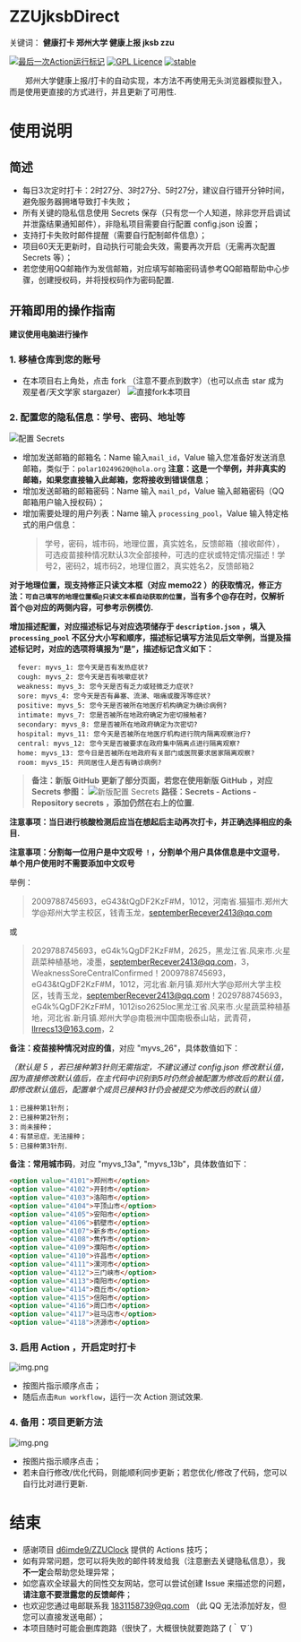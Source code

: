 # ZZUjksbDirect
关键词： **健康打卡 郑州大学 健康上报 jksb zzu**

[![最后一次Action运行标记](https://github.com/ClokMuch/ZZUjksbDirect/actions/workflows/python-app.yml/badge.svg)](https://github.com/ClokMuch/ZZUjksbDirect/actions/workflows/python-app.yml)
[![GPL Licence](https://badges.frapsoft.com/os/gpl/gpl.svg?v=103)](https://opensource.org/licenses/GPL-3.0/)
[![stable](http://badges.github.io/stability-badges/dist/stable.svg)](http://github.com/badges/stability-badges)

&emsp;&emsp;郑州大学健康上报/打卡的自动实现，本方法不再使用无头浏览器模拟登入，而是使用更直接的方式进行，并且更新了可用性.

# 使用说明

## 简述
+ 每日3次定时打卡：2时27分、3时27分、5时27分，建议自行错开分钟时间，避免服务器拥堵导致打卡失败；
+ 所有关键的隐私信息使用 Secrets 保存（只有您一个人知道，除非您开启调试并泄露结果通知邮件），非隐私项目需要自行配置 config.json 设置；
+ 支持打卡失败时邮件提醒（需要自行配制邮件信息）；
+ 项目60天无更新时，自动执行可能会失效，需要再次开启（无需再次配置 Secrets 等）；
+ 若您使用QQ邮箱作为发信邮箱，对应填写邮箱密码请参考QQ邮箱帮助中心步骤，创建授权码，并将授权码作为密码配置.

## 开箱即用的操作指南
**建议使用电脑进行操作**

### 1. 移植仓库到您的账号 
* 在本项目右上角处，点击 fork （注意不要点到数字）（也可以点击 star 成为观星者/天文学家 stargazer）
![直接fork本项目](image_folder/step01.png)

### 2. 配置您的隐私信息：学号、密码、地址等
![配置 Secrets](image_folder/step02.png)
* 增加发送邮箱的邮箱名：Name 输入`mail_id`，Value 输入您准备好发送消息邮箱，类似于：`polar10249620@hola.org` **注意：这是一个举例，并非真实的邮箱，如果您直接输入此邮箱，您将接收到错误信息**；
* 增加发送邮箱的邮箱密码：Name 输入 `mail_pd`，Value 输入邮箱密码（QQ邮箱用户输入授权码）；
* 增加需要处理的用户列表：Name 输入 `processing_pool`，Value 输入特定格式的用户信息：
  > 学号，密码，城市码，地理位置，真实姓名，反馈邮箱（接收邮件），可选疫苗接种情况默认3次全部接种，可选的症状或特定情况描述！学号2，密码2，城市码2，地理位置2，真实姓名2，反馈邮箱2

**对于地理位置，现支持修正只读文本框（对应 memo22 ）的获取情况，修正方法：`可自己填写的地理位置框@只读文本框自动获取的位置`，当有多个@存在时，仅解析首个@对应的两侧内容，可参考示例模仿.**

**增加描述配置，对应描述标记与对应选项储存于 `description.json` ，填入 `processing_pool` 不区分大小写和顺序，描述标记填写方法见后文举例，当提及描述标记时，对应的选项将填报为“是”，描述标记含义如下：**
```
  fever: myvs_1: 您今天是否有发热症状?
  cough: myvs_2: 您今天是否有咳嗽症状?
  weakness: myvs_3: 您今天是否有乏力或轻微乏力症状?
  sore: myvs_4: 您今天是否有鼻塞、流涕、咽痛或腹泻等症状?
  positive: myvs_5: 您今天是否被所在地医疗机构确定为确诊病例?
  intimate: myvs_7: 您是否被所在地政府确定为密切接触者?
  secondary: myvs_8: 您是否被所在地政府确定为次密切?
  hospital: myvs_11: 您今天是否被所在地医疗机构进行院内隔离观察治疗?
  central: myvs_12: 您今天是否被要求在政府集中隔离点进行隔离观察?
  home: myvs_13: 您今日是否被所在地政府有关部门或医院要求居家隔离观察?
  room: myvs_15: 共同居住人是否有确诊病例? 
```

> **备注：新版 GitHub 更新了部分页面，若您在使用新版 GitHub ，对应 Secrets 参图：**
> ![新版配置 Secrets](image_folder/step02.5.png)
 **路径：Secrets - Actions - Repository secrets ，添加仍然在右上的位置.**

**注意事项：当日进行核酸检测后应当在想起后主动再次打卡，并正确选择相应的条目.**

**注意事项：分割每一位用户是中文叹号 `！`，分割单个用户具体信息是中文逗号`，`  单个用户使用时不需要添加中文叹号**

举例：
> 2009788745693，eG43&tQgDF2KzF#M，1012，河南省.猫猫市.郑州大学@郑州大学主校区，钱青玉龙，septemberRecever2413@qq.com

或
> 2029788745693，eG4k%QgDF2KzF#M，2625，黑龙江省.风来市.火星蔬菜种植基地，凌墨，septemberRecever2413@qq.com，3，WeaknessSoreCentralConfirmed！2009788745693，eG43&tQgDF2KzF#M，1012，河北省.新月镇.郑州大学@郑州大学主校区，钱青玉龙，septemberRecever2413@qq.com！2029788745693，eG4k%QgDF2KzF#M，1012iso2625loc黑龙江省.风来市.火星蔬菜种植基地，河北省.新月镇.郑州大学@南极洲中国南极泰山站，武青荷，llrrecs13@163.com，2

**备注：疫苗接种情况对应的值**，对应 "myvs_26"，具体数值如下：

_（默认是 5 ，若已接种第3针则无需指定，不建议通过 config.json 修改默认值，因为直接修改默认值后，在主代码中识别到5时仍然会被配置为修改后的默认值，即修改默认值后，配置单个成员已接种3针仍会被提交为修改后的默认值）_

```
1：已接种第1针剂；
2：已接种第2针剂；
3：尚未接种；
4：有禁忌症，无法接种；
5：已接种第3针剂.
```

**备注：常用城市码**，对应 "myvs_13a", "myvs_13b"，具体数值如下：
```html
<option value="4101">郑州市</option>
<option value="4102">开封市</option>
<option value="4103">洛阳市</option>
<option value="4104">平顶山市</option>
<option value="4105">安阳市</option>
<option value="4106">鹤壁市</option>
<option value="4107">新乡市</option>
<option value="4108">焦作市</option>
<option value="4109">濮阳市</option>
<option value="4110">许昌市</option>
<option value="4111">漯河市</option>
<option value="4112">三门峡市</option>
<option value="4113">南阳市</option>
<option value="4114">商丘市</option>
<option value="4115">信阳市</option>
<option value="4116">周口市</option>
<option value="4117">驻马店市</option>
<option value="4118">济源市</option>
```

### 3. 启用 Action ，开启定时打卡
![img.png](image_folder/step03.png)
* 按图片指示顺序点击；
* 随后点击`Run workflow`，运行一次 Action 测试效果.

### 4. 备用：项目更新方法

![img.png](image_folder/step04.png)
* 按图片指示顺序点击；
* 若未自行修改/优化代码，则能顺利同步更新；若您优化/修改了代码，您可以自行比对进行更新.


# 结束
* 感谢项目 [d6imde9/ZZUClock](https://github.com/d6imde9/ZZUClock) 提供的 Actions 技巧；
* 如有异常问题，您可以将失败的邮件转发给我（注意删去关键隐私信息），我**不一定**会帮助您处理异常；
* 如您喜欢全球最大的同性交友网站，您可以尝试创建 Issue 来描述您的问题，**请注意不要泄露您的反馈邮件**；
* 也欢迎您通过电邮联系我 1831158739@qq.com （此 QQ 无法添加好友，但您可以直接发送电邮）；
* 本项目随时可能会删库跑路（很快了，大概很快就要跑路了 (｀∇´)
